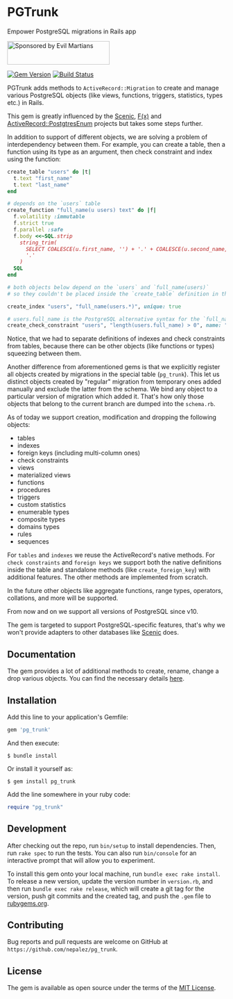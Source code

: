 # PGTrunk

Empower PostgreSQL migrations in Rails app

<a href="https://evilmartians.com/">
<img src="https://evilmartians.com/badges/sponsored-by-evil-martians.svg" alt="Sponsored by Evil Martians" width="236" height="54"></a>

[![Gem Version][gem-badger]][gem]
[![Build Status][build-badger]][build]

PGTrunk adds methods to `ActiveRecord::Migration` to create and manage
various PostgreSQL objects (like views, functions, triggers, statistics, types etc.)
in Rails.

This gem is greatly influenced by the [Scenic], [F(x)] and [ActiveRecord::PostgtresEnum] projects
but takes some steps further.

In addition to support of different objects, we are solving a problem of interdependency between them.
For example, you can create a table, then a function using its type as an argument,
then check constraint and index using the function:

```ruby
create_table "users" do |t|
  t.text "first_name"
  t.text "last_name"
end

# depends on the `users` table
create_function "full_name(u users) text" do |f|
  f.volatility :immutable
  f.strict true
  f.parallel :safe
  f.body <<~SQL.strip
    string_trim(
      SELECT COALESCE(u.first_name, '') + '.' + COALESCE(u.second_name, ''),
      '.'
    )
  SQL
end

# both objects below depend on the `users` and `full_name(users)`
# so they couldn't be placed inside the `create_table` definition in the schema.

create_index "users", "full_name(users.*)", unique: true

# users.full_name is the PostgreSQL alternative syntax for the `full_name(users.*)`
create_check_constraint "users", "length(users.full_name) > 0", name: "full_name_present"
```

Notice, that we had to separate definitions of indexes and check constraints from tables,
because there can be other objects (like functions or types) squeezing between them.

Another difference from aforementioned gems is that we explicitly register
all objects created by migrations in the special table (`pg_trunk`).
This let us distinct objects created by "regular" migration from temporary ones
added manually and exclude the latter from the schema. We bind any object
to a particular version of migration which added it. That's how only those
objects that belong to the current branch are dumped into the `schema.rb`.

As of today we support creation, modification and dropping the following objects:

- tables
- indexes
- foreign keys (including multi-column ones)
- check constraints
- views
- materialized views
- functions
- procedures
- triggers
- custom statistics
- enumerable types
- composite types
- domains types
- rules
- sequences

For `tables` and `indexes` we reuse the ActiveRecord's native methods.
For `check constraints` and `foreign keys` we support both the native definitions inside the table
and standalone methods (like `create_foreign_key`) with additional features.
The other methods are implemented from scratch.

In the future other objects like aggregate functions, range types, operators, collations, and more
will be supported.

From now and on we support all versions of PostgreSQL since v10.

The gem is targeted to support PostgreSQL-specific features, that's why we won't provide adapters to other databases like [Scenic] does.

## Documentation

The gem provides a lot of additional methods to create, rename, change a drop various objects.
You can find the necessary details [here](https://rubydoc.info/gems/pg_trunk/ActiveRecord/Migration).

## Installation

Add this line to your application's Gemfile:

```ruby
gem 'pg_trunk'
```

And then execute:

```shell
$ bundle install
```

Or install it yourself as:

```shell
$ gem install pg_trunk
```

Add the line somewhere in your ruby code:

```ruby
require "pg_trunk"
```

## Development

After checking out the repo, run `bin/setup` to install dependencies. Then, run `rake spec` to run the tests. You can also run `bin/console` for an interactive prompt that will allow you to experiment.

To install this gem onto your local machine, run `bundle exec rake install`. To release a new version, update the version number in `version.rb`, and then run `bundle exec rake release`, which will create a git tag for the version, push git commits and the created tag, and push the `.gem` file to [rubygems.org](https://rubygems.org).

## Contributing

Bug reports and pull requests are welcome on GitHub at `https://github.com/nepalez/pg_trunk`.

## License

The gem is available as open source under the terms of the [MIT License].

[build-badger]: https://github.com/nepalez/pg_trunk/workflows/CI/badge.svg
[build]: https://github.com/nepalez/pg_trunk/actions?query=workflow%3ACI+branch%3Amaster
[gem-badger]: https://img.shields.io/gem/v/pg_trunk.svg?style=flat
[gem]: https://rubygems.org/gems/pg_trunk
[MIT License]: https://opensource.org/licenses/MIT
[Scenic]: https://github.com/scenic-views/scenic
[F(x)]: https://github.com/teoljungberg/fx
[ActiveRecord::PostgtresEnum]: https://github.com/bibendi/activerecord-postgres_enum
[wiki]: https://github.com/nepalez/pg_trunk/wiki
